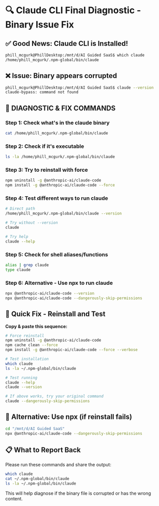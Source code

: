 # 🔍 Claude CLI Final Diagnostic - Binary Issue Fix

## ✅ **Good News: Claude CLI is Installed!**
```bash
phill_mcgurk@PhillDesktop:/mnt/d/AI Guided SaaS$ which claude
/home/phill_mcgurk/.npm-global/bin/claude
```

## ❌ **Issue: Binary appears corrupted**
```bash
phill_mcgurk@PhillDesktop:/mnt/d/AI Guided SaaS$ claude --version
claude-bypass: command not found
```

## 🔧 **DIAGNOSTIC & FIX COMMANDS**

### **Step 1: Check what's in the claude binary**
```bash
cat /home/phill_mcgurk/.npm-global/bin/claude
```

### **Step 2: Check if it's executable**
```bash
ls -la /home/phill_mcgurk/.npm-global/bin/claude
```

### **Step 3: Try to reinstall with force**
```bash
npm uninstall -g @anthropic-ai/claude-code
npm install -g @anthropic-ai/claude-code --force
```

### **Step 4: Test different ways to run claude**
```bash
# Direct path
/home/phill_mcgurk/.npm-global/bin/claude --version

# Try without --version
claude

# Try help
claude --help
```

### **Step 5: Check for shell aliases/functions**
```bash
alias | grep claude
type claude
```

### **Step 6: Alternative - Use npx to run claude**
```bash
npx @anthropic-ai/claude-code --version
npx @anthropic-ai/claude-code --dangerously-skip-permissions
```

## 🚀 **Quick Fix - Reinstall and Test**

**Copy & paste this sequence:**
```bash
# Force reinstall
npm uninstall -g @anthropic-ai/claude-code
npm cache clean --force
npm install -g @anthropic-ai/claude-code --force --verbose

# Test installation
which claude
ls -la ~/.npm-global/bin/claude

# Test running
claude --help
claude --version

# If above works, try your original command
claude --dangerously-skip-permissions
```

## 🔄 **Alternative: Use npx (if reinstall fails)**
```bash
cd "/mnt/d/AI Guided SaaS"
npx @anthropic-ai/claude-code --dangerously-skip-permissions
```

## 📋 **What to Report Back**

Please run these commands and share the output:
```bash
which claude
cat ~/.npm-global/bin/claude
ls -la ~/.npm-global/bin/claude
```

This will help diagnose if the binary file is corrupted or has the wrong content.
